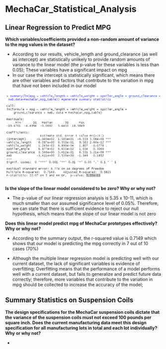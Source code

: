 # MechaCar_Statistical_Analysis

## Linear Regression to Predict MPG

**Which variables/coefficients provided a non-random amount of variance to the mpg values in the dataset?**

- According to our results, vehicle_length  and ground_clearance (as well as intercept) are statistically unlikely to provide random amounts of variance to the linear model (the p-value for these variables is less than 0.05); These variables have a significant impact on mpg
- In our case the intercept is statistically significant, which means there are other variables and factors that contribute to the variation in mpg that have not been included in our model

![Summary_Statistics.png](Resources/Summary_Statistics.png)


**Is the slope of the linear model considered to be zero? Why or why not?**

- The p-value of our linear regression analysis is  5.35 x 10-11, which is much smaller than our assumed significance level of 0.05%. Therefore, we can state that there is sufficient evidence to reject our null hypothesis, which means that the slope of our linear model is not zero

**Does this linear model predict mpg of MechaCar prototypes effectively? Why or why not?**

- According to the summary output, the r-squared value is 0.7149 which shows that our model is predicting the mpg correctly in 7 out of 10 cases (70%)

- Although the multiple linear regression model is predicting well with our current dataset, the lack of significant variables is evidence of overfitting; Overfitting means that the performance of a model performs well with a current dataset, but fails to generalize and predict future data correctly; therefore, more variables that contribute to the variation in mpg should be collected to increase the accuracy of the model;

## Summary Statistics on Suspension Coils

**The design specifications for the MechaCar suspension coils dictate that the variance of the suspension coils must not exceed 100 pounds per square inch. Does the current manufacturing data meet this design specification for all manufacturing lots in total and each lot individually? Why or why not?**

- 